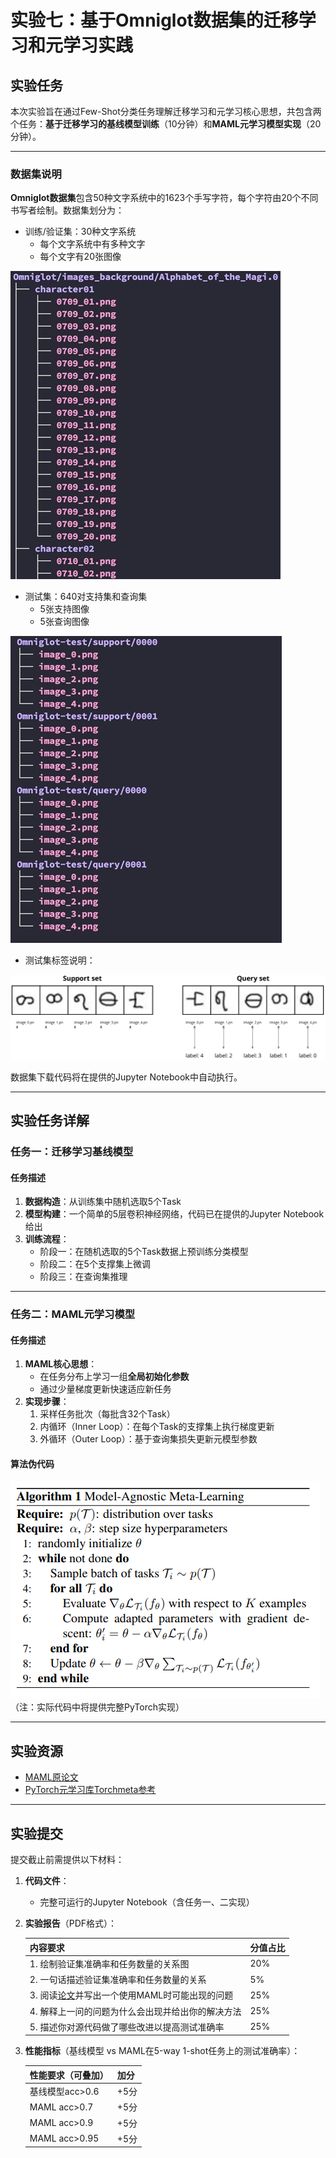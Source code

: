 
# 实验七：基于Omniglot数据集的迁移学习和元学习实践
## 实验任务
本次实验旨在通过Few-Shot分类任务理解迁移学习和元学习核心思想，共包含两个任务：**基于迁移学习的基线模型训练**（10分钟）和**MAML元学习模型实现**（20分钟）。

---

### 数据集说明
**Omniglot数据集**包含50种文字系统中的1623个手写字符，每个字符由20个不同书写者绘制。数据集划分为：
- 训练/验证集：30种文字系统
   - 每个文字系统中有多种文字
   - 每个文字有20张图像

![training_set](./pics/training_set.png)

- 测试集：640对支持集和查询集
   - 5张支持图像
   - 5张查询图像

![testing_set](./pics/testing_set.png)

- 测试集标签说明：

![data_example](./pics/support_query_set.png)

数据集下载代码将在提供的Jupyter Notebook中自动执行。

---

## 实验任务详解
### 任务一：迁移学习基线模型
#### 任务描述
1. **数据构造**：从训练集中随机选取5个Task
2. **模型构建**：一个简单的5层卷积神经网络，代码已在提供的Jupyter Notebook给出
3. **训练流程**：
   - 阶段一：在随机选取的5个Task数据上预训练分类模型
   - 阶段二：在5个支撑集上微调
   - 阶段三：在查询集推理

---

### 任务二：MAML元学习模型
#### 任务描述
1. **MAML核心思想**：
   - 在任务分布上学习一组**全局初始化参数**
   - 通过少量梯度更新快速适应新任务
2. **实现步骤**：
   1. 采样任务批次（每批含32个Task）
   2. 内循环（Inner Loop）：在每个Task的支撑集上执行梯度更新
   3. 外循环（Outer Loop）：基于查询集损失更新元模型参数
<!-- 3. **超参数建议**：
   - 超参数已在提供的Jupyter Notebook给出
   - 对 K-way N-shot中的K和N两个参数进行消融实验
      - 5-way 1-shot
      - 5-way 3-shot
      - 5-way 5-shot
      - 10-way 1-shot
      - 10-way 3-shot
      - 10-way 5-shot -->


#### 算法伪代码
![maml](./pics/maml.png)  
（注：实际代码中将提供完整PyTorch实现）

---

## 实验资源

- [MAML原论文](https://arxiv.org/pdf/1703.03400.pdf)
- [PyTorch元学习库Torchmeta参考](https://github.com/tristandeleu/pytorch-meta)

---

## 实验提交
提交截止前需提供以下材料：

1. **代码文件**：
   - 完整可运行的Jupyter Notebook（含任务一、二实现）


2. **实验报告**（PDF格式）：
   
   | 内容要求                | 分值占比 |
   |-------------------------|----------|
   | 1. 绘制验证集准确率和任务数量的关系图   | 20%      |
   | 2. 一句话描述验证集准确率和任务数量的关系  | 5%      |
   | 3. 阅读[论文](https://arxiv.org/abs/1810.09502)并写出一个使用MAML时可能出现的问题  | 25%      |
   | 4. 解释上一问的问题为什么会出现并给出你的解决方法      | 25%      |
   | 5. 描述你对源代码做了哪些改进以提高测试准确率    | 25%      |

3. **性能指标**（基线模型 vs MAML在5-way 1-shot任务上的测试准确率）：
   
   | 性能要求（可叠加）                | 加分 |
   |-------------------------|----------|
   |  基线模型acc>0.6  | +5分      |
   |  MAML acc>0.7  | +5分      |
   |  MAML acc>0.9 | +5分      |
   |  MAML acc>0.95      | +5分      |
